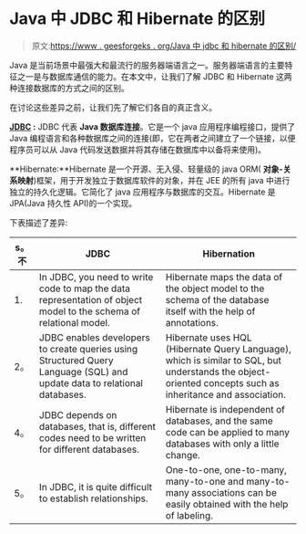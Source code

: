 # Java 中 JDBC 和 Hibernate 的区别

> 原文:[https://www . geesforgeks . org/Java 中 jdbc 和 hibernate 的区别/](https://www.geeksforgeeks.org/difference-between-jdbc-and-hibernate-in-java/)

Java 是当前场景中最强大和最流行的服务器端语言之一。服务器端语言的主要特征之一是与数据库通信的能力。在本文中，让我们了解 JDBC 和 Hibernate 这两种连接数据库的方式之间的区别。

在讨论这些差异之前，让我们先了解它们各自的真正含义。

**[JDBC](https://www.geeksforgeeks.org/establishing-jdbc-connection-in-java/) :** JDBC 代表 **Java 数据库连接**。它是一个 java 应用程序编程接口，提供了 Java 编程语言和各种数据库之间的连接(即，它在两者之间建立了一个链接，以便程序员可以从 Java 代码发送数据并将其存储在数据库中以备将来使用)。

**Hibernate:**Hibernate 是一个开源、无入侵、轻量级的 java ORM( **对象-关系映射**)框架，用于开发独立于数据库软件的对象，并在 JEE 的所有 java 中进行独立的持久化逻辑。它简化了 java 应用程序与数据库的交互。Hibernate 是 JPA(Java 持久性 API)的一个实现。

下表描述了差异:

| s。不 | JDBC | Hibernation |
| --- | --- | --- |
| 1\. | In JDBC, you need to write code to map the data representation of object model to the schema of relational model. | Hibernate maps the data of the object model to the schema of the database itself with the help of annotations. |
| 2。 | JDBC enables developers to create queries using Structured Query Language (SQL) and update data to relational databases. | Hibernate uses HQL (Hibernate Query Language), which is similar to SQL, but understands the object-oriented concepts such as inheritance and association. | 3。 | JDBC code needs to be written in a try catch block because it throws a checked exception (SQLexception). | Hibernate manages the exception itself by marking the exception as unchecked. |
| 4。 | JDBC depends on databases, that is, different codes need to be written for different databases. | Hibernate is independent of databases, and the same code can be applied to many databases with only a little change. |
| 5。 | In JDBC, it is quite difficult to establish relationships. | One-to-one, one-to-many, many-to-one and many-to-many associations can be easily obtained with the help of labeling. |